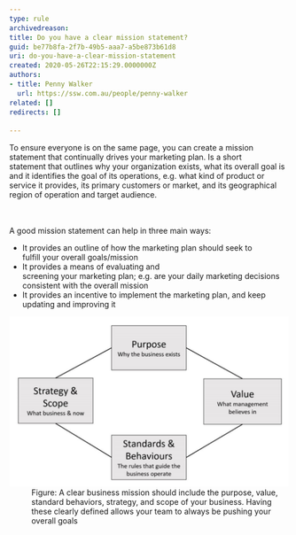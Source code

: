 ```yaml
---
type: rule
archivedreason: 
title: Do you have a clear mission statement?
guid: be77b8fa-2f7b-49b5-aaa7-a5be873b61d8
uri: do-you-have-a-clear-mission-statement
created: 2020-05-26T22:15:29.0000000Z
authors:
- title: Penny Walker
  url: https://ssw.com.au/people/penny-walker
related: []
redirects: []

---
```



To ensure everyone is on the same page, you can create a mission statement that continually drives your marketing plan. Is a short statement that outlines why your organization exists, what its overall goal is and it identifies the goal of its operations, e.g. what kind of product or service it provides, its primary customers or market, and its geographical region of operation and target audience. <br>
<br><excerpt class='endintro'></excerpt><br>
<p>A good mission statement can help in three main ways: <br></p><ul><li>It provides an outline of how the marketing plan should seek to fulfill your overall goals/mission </li><li>It provides a means of evaluating and screening your marketing plan; e.g. are your daily marketing decisions consistent with the overall mission </li><li>It provides an incentive to implement the marketing plan, and keep updating and improving it<br></li></ul><dl class="image"><dt><img src="mission-statement.png" alt="mission-statement.png" style="width:750px;" /></dt><dd>Figure: A clear business mission should include the purpose, value, standard behaviors, strategy, and scope of your business. Having these clearly defined allows your team to always be pushing your overall goals​<br></dd></dl>


